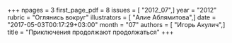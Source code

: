 +++
npages = 3
first_page_pdf = 8
issues = [ "2012_07",]
year = "2012"
rubric = "Оглянись вокруг"
illustrators = [ "Алие Аблямитова",]
date = "2017-05-03T00:17:29+03:00"
month = "07"
authors = [ "Игорь Акулич",]
title = "Приключения продолжают продолжаться"
+++
